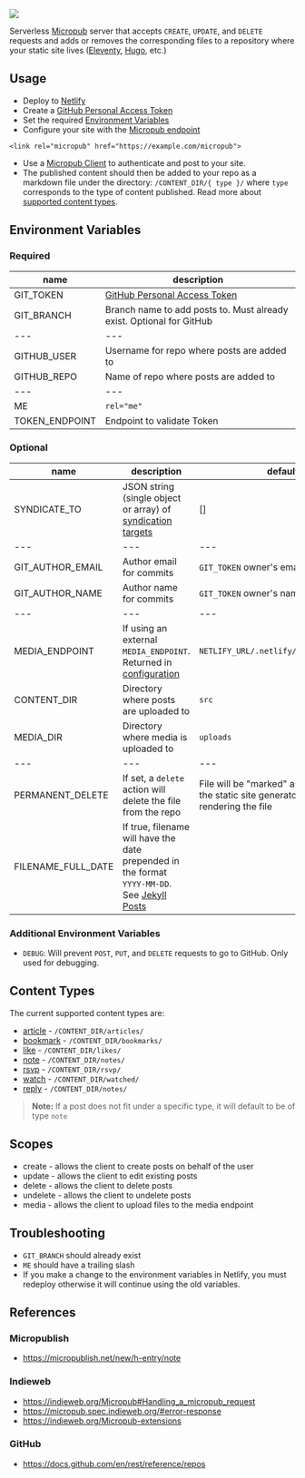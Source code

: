 
<a href="https://app.netlify.com/start/deploy?repository=https://github.com/benjifs/micropub"><img src="https://www.netlify.com/img/deploy/button.svg"></a>

Serverless [Micropub](https://indieweb.org/Micropub) server that accepts `CREATE`, `UPDATE`, and `DELETE` requests and adds or removes the corresponding files to a repository where your static site lives ([Eleventy](https://www.11ty.dev/), [Hugo](https://gohugo.io/), etc.)

## Usage

* Deploy to [Netlify](https://www.netlify.com/)
* Create a [GitHub Personal Access Token](https://github.com/settings/tokens)
* Set the required [Environment Variables](#environment-variables)
* Configure your site with the [Micropub endpoint](https://indieweb.org/Micropub#Endpoint_Discovery)

```
<link rel="micropub" href="https://example.com/micropub">
```

* Use a [Micropub Client](https://indieweb.org/Micropub/Clients) to authenticate and post to your site.
* The published content should then be added to your repo as a markdown file under the directory: `/CONTENT_DIR/{ type }/` where `type` corresponds to the type of content published. Read more about [supported content types](#content-types).

## Environment Variables

### Required

| name | description |
| --- | --- |
| GIT_TOKEN | [GitHub Personal Access Token](https://github.com/settings/tokens)  |
| GIT_BRANCH |Branch name to add posts to. Must already exist. Optional for GitHub |
| --- | --- |
| GITHUB_USER | Username for repo where posts are added to |
| GITHUB_REPO | Name of repo where posts are added to |
| --- | --- |
| ME | `rel="me"` |
| TOKEN_ENDPOINT | Endpoint to validate Token |

### Optional

| name | description | default |
| --- | --- | --- |
| SYNDICATE_TO | JSON string (single object or array) of [syndication targets](https://www.w3.org/TR/micropub/#syndication-targets) | [] |
| --- | --- | --- |
| GIT_AUTHOR_EMAIL | Author email for commits | `GIT_TOKEN` owner's email |
| GIT_AUTHOR_NAME | Author name for commits | `GIT_TOKEN` owner's name |
| --- | --- | --- |
| MEDIA_ENDPOINT | If using an external `MEDIA_ENDPOINT`. Returned in [configuration](https://micropub.spec.indieweb.org/#configuration) | `NETLIFY_URL/.netlify/functions/media` |
| CONTENT_DIR | Directory where posts are uploaded to | `src` |
| MEDIA_DIR | Directory where media is uploaded to | `uploads` |
| --- | --- | --- |
| PERMANENT_DELETE | If set, a `delete` action will delete the file from the repo | File will be "marked" as deleted and the static site generator handles not rendering the file |
| FILENAME_FULL_DATE | If true, filename will have the date prepended in the format `YYYY-MM-DD`. See [Jekyll Posts](https://jekyllrb.com/docs/posts/) | |

### Additional Environment Variables

* `DEBUG`: Will prevent `POST`, `PUT`, and `DELETE` requests to go to GitHub. Only used for debugging.

## Content Types

The current supported content types are:

* [article](https://indieweb.org/article) - `/CONTENT_DIR/articles/`
* [bookmark](https://indieweb.org/bookmark) - `/CONTENT_DIR/bookmarks/`
* [like](https://indieweb.org/like) - `/CONTENT_DIR/likes/`
* [note](https://indieweb.org/note) - `/CONTENT_DIR/notes/`
* [rsvp](https://indieweb.org/rsvp) - `/CONTENT_DIR/rsvp/`
* [watch](https://indieweb.org/watch) - `/CONTENT_DIR/watched/`
* [reply](https://indieweb.org/reply) - `/CONTENT_DIR/notes/`

> **Note:** If a post does not fit under a specific type, it will default to be of type `note`

## Scopes

* create - allows the client to create posts on behalf of the user
* update - allows the client to edit existing posts
* delete - allows the client to delete posts
* undelete - allows the client to undelete posts
* media - allows the client to upload files to the media endpoint

## Troubleshooting

* `GIT_BRANCH` should already exist
* `ME` should have a trailing slash
* If you make a change to the environment variables in Netlify, you must redeploy otherwise it will continue using the old variables.

## References

### Micropublish

* <https://micropublish.net/new/h-entry/note>

### Indieweb

* <https://indieweb.org/Micropub#Handling_a_micropub_request>
* <https://micropub.spec.indieweb.org/#error-response>
* <https://indieweb.org/Micropub-extensions>

### GitHub

* <https://docs.github.com/en/rest/reference/repos>
